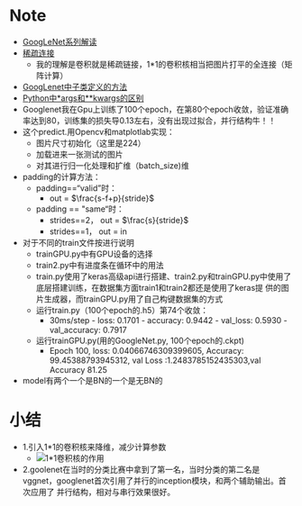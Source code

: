 # Note

- [GoogLeNet系列解读](https://blog.csdn.net/shuzfan/article/details/50738394?ops_request_misc=%257B%2522request%255Fid%2522%253A%2522164294285416781685335486%2522%252C%2522scm%2522%253A%252220140713.130102334.pc%255Fall.%2522%257D&request_id=164294285416781685335486&biz_id=0&utm_medium=distribute.pc_search_result.none-task-blog-2~all~first_rank_ecpm_v1~rank_v31_ecpm-1-50738394.pc_search_result_cache&utm_term=Googlenet&spm=1018.2226.3001.4187)
- [稀疏连接](https://blog.csdn.net/qq_40234695/article/details/88708756?spm=1001.2101.3001.6650.1&utm_medium=distribute.pc_relevant.none-task-blog-2%7Edefault%7EBlogCommendFromBaidu%7ERate-1.pc_relevant_default&depth_1-utm_source=distribute.pc_relevant.none-task-blog-2%7Edefault%7EBlogCommendFromBaidu%7ERate-1.pc_relevant_default&utm_relevant_index=2)
    * 我的理解是卷积就是稀疏链接，1\*1的卷积核相当把图片打平的全连接（矩阵计算）
- [GoogLenet中子类定义的方法](https://blog.csdn.net/weixin_44560088/article/details/112120979)
- [Python中\*args和\**kwargs的区别](https://www.cnblogs.com/yunguoxiaoqiao/p/7626992.html)
- Googlenet我在Gpu上训练了100个epoch，在第80个epoch收敛，验证准确率达到80，训练集的损失导0.13左右，没有出现过拟合，并行结构牛！！
- 这个predict.用Opencv和matplotlab实现： 
    * 图片尺寸初始化（这里是224）
    * 加载进来一张测试的图片
    * 对其进行归一化处理和扩维（batch_size)维
- padding的计算方法：
    * padding==“valid”时：
        + out = $\frac{s-f+p}{stride}$
    * padding == "same“时：
        + strides==2， out = $\frac{s}{stride}$
        + strides==1， out = in
- 对于不同的train文件按进行说明
    * trainGPU.py中有GPU设备的选择
    * train2.py中有进度条在循环中的用法
    * train.py使用了keras高级api进行搭建、train2.py和trainGPU.py中使用了底层搭建训练，在数据集方面train1和train2都还是使用了keras提
    供的图片生成器，而trainGPU.py用了自己构键数据集的方式
    * 运行train.py（100个epoch的.h5）第74个收敛：
        + 30ms/step - loss: 0.1701 - accuracy: 0.9442 - val_loss: 0.5930 - val_accuracy: 0.7917
    * 运行trainGPU.py(用的GoogleNet.py, 100个epoch的.ckpt)
        + Epoch 100, loss: 0.04066746309399605, Accuracy: 99.45388793945312, val Loss :1.2483785152435303,val Accuracy 81.25
- model有两个一个是BN的一个是无BN的

# 小结

- 1.引入1\*1的卷积核来降维，减少计算参数
    * ![1*1卷积核的作用](./11卷积核作用.png)
- 2.goolenet在当时的分类比赛中拿到了第一名，当时分类的第二名是vggnet，googlenet首次引用了并行的inception模块，和两个辅助输出。首次应用了
并行结构，相对与串行效果很好。